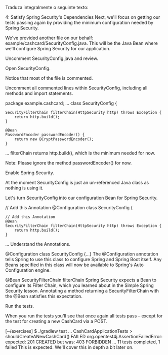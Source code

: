 Traduza integralmente o seguinte texto:

4: Satisfy Spring Security's Dependencies
Next, we'll focus on getting our tests passing again by providing the minimum configuration needed by Spring Security.

We've provided another file on our behalf: example/cashcard/SecurityConfig.java. This will be the Java Bean where we'll configure Spring Security for our application.

Uncomment SecurityConfig.java and review.

Open SecurityConfig.

Notice that most of the file is commented.

Uncomment all commented lines within SecurityConfig, including all methods and import statements.

package example.cashcard;
...
class SecurityConfig {

    SecurityFilterChain filterChain(HttpSecurity http) throws Exception {
        return http.build();
    }

    @Bean
    PasswordEncoder passwordEncoder() {
        return new BCryptPasswordEncoder();
    }
...
filterChain returns http.build(), which is the minimum needed for now.

Note: Please ignore the method passwordEncoder() for now.

Enable Spring Security.

At the moment SecurityConfig is just an un-referenced Java class as nothing is using it.

Let's turn SecurityConfig into our configuration Bean for Spring Security.

// Add this Annotation
@Configuration
class SecurityConfig {

    // Add this Annotation
    @Bean
    SecurityFilterChain filterChain(HttpSecurity http) throws Exception {
        return http.build();
    }
...
Understand the Annotations.

@Configuration
class SecurityConfig {...}
The @Configuration annotation tells Spring to use this class to configure Spring and Spring Boot itself. Any Beans specified in this class will now be available to Spring's Auto Configuration engine.

@Bean
SecurityFilterChain filterChain
Spring Security expects a Bean to configure its Filter Chain, which you learned about in the Simple Spring Security lesson. Annotating a method returning a SecurityFilterChain with the @Bean satisfies this expectation.

Run the tests.

When you run the tests you'll see that once again all tests pass – except for the test for creating a new CashCard via a POST.

[~/exercises] $ ./gradlew test
...
CashCardApplicationTests > shouldCreateANewCashCard() FAILED
    org.opentest4j.AssertionFailedError:
    expected: 201 CREATED
     but was: 403 FORBIDDEN
...
11 tests completed, 1 failed
This is expected. We'll cover this in depth a bit later on.
